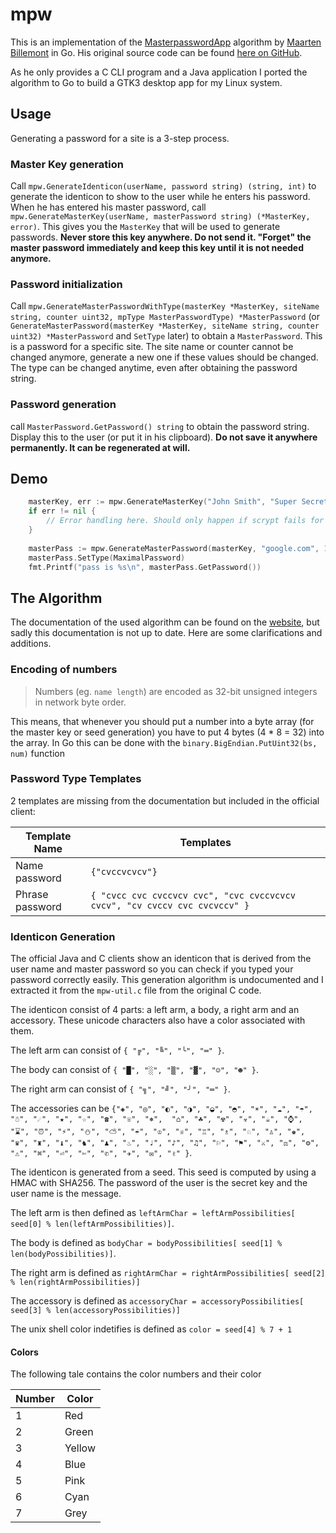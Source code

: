 # mpw

This is an implementation of the [MasterpasswordApp](http://masterpasswordapp.com/) algorithm by [Maarten Billemont](http://www.lhunath.com/) in Go. 
His original source code can be found [here on GitHub](https://github.com/Lyndir/MasterPassword/).

As he only provides a C CLI program and a Java application I ported the algorithm to Go to build a GTK3 desktop app for my Linux system.

## Usage

Generating a password for a site is a 3-step process.

### Master Key generation

Call `mpw.GenerateIdenticon(userName, password string) (string, int)` to generate the identicon to show to the user while he enters his password.
When he has entered his master password, call `mpw.GenerateMasterKey(userName, masterPassword string) (*MasterKey, error)`. This gives you the `MasterKey` that will be used to generate passwords.
**Never store this key anywhere. Do not send it. "Forget" the master password immediately and keep this key until it is not needed anymore.**

### Password initialization

Call `mpw.GenerateMasterPasswordWithType(masterKey *MasterKey, siteName string, counter uint32, mpType MasterPasswordType) *MasterPassword` 
(or `GenerateMasterPassword(masterKey *MasterKey, siteName string, counter uint32) *MasterPassword` and `SetType` later) to obtain a `MasterPassword`. This is a password for a specific site.
The site name or counter cannot be changed anymore, generate a new one if these values should be changed. The type can be changed anytime, even after obtaining the password string.

### Password generation

call `MasterPassword.GetPassword() string` to obtain the password string. Display this to the user (or put it in his clipboard). 
**Do not save it anywhere permanently. It can be regenerated at will.**

## Demo

```Go
    masterKey, err := mpw.GenerateMasterKey("John Smith", "Super Secret Password")
	if err != nil {
		// Error handling here. Should only happen if scrypt fails for some reason.
	}
	
	masterPass := mpw.GenerateMasterPassword(masterKey, "google.com", 1)
    masterPass.SetType(MaximalPassword)
    fmt.Printf("pass is %s\n", masterPass.GetPassword())
```

## The Algorithm

The documentation of the used algorithm can be found on the [website](http://masterpasswordapp.com/algorithm.html), but sadly this documentation is not up to date.
Here are some clarifications and additions.

### Encoding of numbers

> Numbers (eg. `name length`) are encoded as 32-bit unsigned integers in network byte order.

This means, that whenever you should put a number into a byte array (for the master key or seed generation) you have to put 4 bytes (4 * 8 = 32) into the array.
In Go this can be done with the `binary.BigEndian.PutUint32(bs, num)` function

### Password Type Templates

2 templates are missing from the documentation but included in the official client:

| Template Name  | Templates |
|---|---|
| Name password  | `{"cvccvcvcv"}` |
| Phrase password | `{ "cvcc cvc cvccvcv cvc", "cvc cvccvcvcv cvcv", "cv cvccv cvc cvcvccv" }`|

### Identicon Generation

The official Java and C clients show an identicon that is derived from the user name and master password so you can check if you typed your password correctly easily.
This generation algorithm is undocumented and I extracted it from the `mpw-util.c` file from the original C code.

The identicon consist of 4 parts: a left arm, a body, a right arm and an accessory. These unicode characters also have a color associated with them.

The left arm can consist of `{ "╔", "╚", "╰", "═" }`. 

The body can consist of `{ "█", "░", "▒", "▓", "☺", "☻" }`.

The right arm can consist of `{ "╗", "╝", "╯", "═" }`.

The accessories can be `{"◈", "◎", "◐", "◑", "◒", "◓", "☀", "☁", "☂", "☃", "☄", "★", "☆", "☎", "☏", "⎈", 
"⌂", "☘", "☢", "☣", "☕", "⌚", "⌛", "⏰", "⚡", "⛄", "⛅", "☔", "♔", "♕", "♖", "♗", "♘", "♙", "♚", "♛", "♜",
 "♝", "♞", "♟", "♨", "♩", "♪", "♫", "⚐", "⚑", "⚔", "⚖", "⚙", "⚠", "⌘", "⏎", "✄", "✆", "✈", "✉", "✌" }`.
 
The identicon is generated from a seed. This seed is computed by using a HMAC with SHA256. The password of the user is the secret key and the user name is the message.

The left arm is then defined as `leftArmChar = leftArmPossibilities[ seed[0] % len(leftArmPossibilities)]`.

The body is defined as `bodyChar = bodyPossibilities[ seed[1] % len(bodyPossibilities)]`.

The right arm is defined as `rightArmChar = rightArmPossibilities[ seed[2] % len(rightArmPossibilities)]`

The accessory is defined as `accessoryChar = accessoryPossibilities[ seed[3] % len(accessoryPossibilities)]`

The unix shell color indetifies is defined as `color = seed[4] % 7 + 1`

#### Colors

The following tale contains the color numbers and their color

| Number  | Color |
|---|---|
|  1 | Red |
|  2 | Green |
|  3 | Yellow |
|  4 | Blue |
|  5 | Pink |
|  6 | Cyan |
|  7 | Grey |
 

